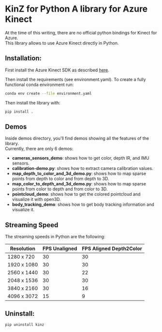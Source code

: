 # KinZ for Python A library for Azure Kinect
At the time of this writing, there are no official python bindings for Kinect for Azure.  
This library allows to use Azure Kinect directly in Python.


## Installation:
First install the Azure Kinect SDK as described [here](https://github.com/microsoft/Azure-Kinect-Sensor-SDK/blob/develop/docs/usage.md).

Then install the requirements (see environment.yaml).
To create a fully functional conda environment run:
```sh
conda env create --file environment.yaml
```

Then install the library with:
```sh
pip install .
```

## Demos
Inside demos directory, you'll find demos showing all the features of the library.  
Currently, there are only 6 demos:
- **cameras_sensors_demo**: shows how to get color, depth IR, and IMU sensors.
- **calibration-demo.py**: shows how to extract camera calibration values.
- **map_depth_to_color_and_3d_demo.py**: shows how to map sparse points from depth to color and from depth to 3D.
- **map_color_to_depth_and_3d_demo.py**: shows how to map sparse points from color to depth and from color to 3D.
- **pointcloud_demo**: shows how to get the colored pointcloud and visualize it with open3D.
- **body_tracking_demo**: shows how to get body tracking information and visualize it.

## Streaming Speed
The streaming speeds in Python are the following:

| Resolution | FPS Unaligned | FPS Aligned Depth2Color |  
|------------|---------------|-------------------------|  
| 1280 x 720   | 30            | 30                      |  
| 1920 x 1080  | 30            | 30                      |  
| 2560 x 1440  | 30            | 22                      |  
| 2048 x 1536  | 30            | 30                      |  
| 3840 x 2160  | 30            | 16                      |  
| 4096 x 3072  | 15            | 9                       |  


## Uninstall:
```sh
pip uninstall kinz
```